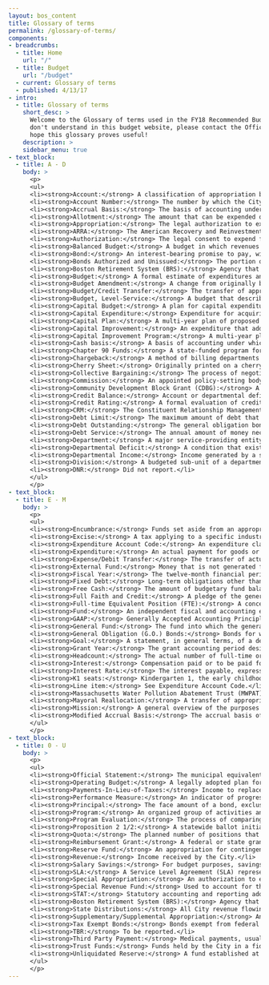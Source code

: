 ```yaml
---
layout: bos_content
title: Glossary of terms
permalink: /glossary-of-terms/
components:
- breadcrumbs:
  - title: Home
    url: "/"
  - title: Budget
    url: "/budget"
  - current: Glossary of terms
  - published: 4/13/17
- intro:
  - title: Glossary of terms
    short_desc: >
      Welcome to the Glossary of terms used in the FY18 Recommended Budget. If you find a term you 
      don't understand in this budget website, please contact the Office of Budget Management. We 
      hope this glossary proves useful!
    description: >
    sidebar_menu: true
- text_block:
  - title: A - D
    body: >
      <p>
      <ul>
      <li><strong>Account:</strong> A classification of appropriation by type of expenditure.</li>
      <li><strong>Account Number:</strong> The number by which the City Auditor categorizes an appropriation. For budget purposes, this is also known as appropriation code.</li>
      <li><strong>Accrual Basis:</strong> The basis of accounting under which transactions are recognized when they occur, regardless of the timing of related cash flows.</li>
      <li><strong>Allotment:</strong> The amount that can be expended quarterly for personnel as submitted to the City Auditor at the beginning of each fiscal year.</li>
      <li><strong>Appropriation:</strong> The legal authorization to expend funds during a specific period, usually one fiscal year. In the City of Boston, the City Council is the appropriating authority.</li>
      <li><strong>ARRA:</strong> The American Recovery and Reinvestment Act of 2009.</li>
      <li><strong>Authorization:</strong> The legal consent to expend funds.</li>
      <li><strong>Balanced Budget:</strong> A budget in which revenues equal expenditures. A requirement for all Massachusetts cities and towns.</li>
      <li><strong>Bond:</strong> An interest-bearing promise to pay, with a specific maturity.</li>
      <li><strong>Bonds Authorized and Unissued:</strong> The portion of approved bond authorizations or loan orders that has not yet been borrowed for or issued as bonds. </li>
      <li><strong>Boston Retirement System (BRS):</strong> Agency that manages the City’s defined-benefit pension benefit through the management of retirement assets of employees and payment of pensions to retired employees. The Retirement board, an independent board under Chapter 306 of the Acts of 1996, is funded through investment earnings.</li>
      <li><strong>Budget:</strong> A formal estimate of expenditures and revenues for a defined period, usually for one year.</li>
      <li><strong>Budget Amendment:</strong> A change from originally budgeted quotas requested by departments to the Human Resources Department and the Office of Budget Management who authorize these changes.</li>
      <li><strong>Budget/Credit Transfer:</strong> The transfer of appropriations from one expenditure account code to another within a department.</li>
      <li><strong>Budget, Level-Service:</strong> A budget that describes the funding required for maintaining current levels of service or activity.</li>
      <li><strong>Capital Budget:</strong> A plan for capital expenditures for projects to be included during the first year of the capital program.</li>
      <li><strong>Capital Expenditure:</strong> Expenditure for acquiring fixed assets such as land, buildings, equipment, technology and vehicles or for making improvements to fixed assets such as a building addition or renovation.</li>
      <li><strong>Capital Plan:</strong> A multi-year plan of proposed outlays for acquiring long-term assets and the means for financing those acquisitions, usually by long-term debt.</li>
      <li><strong>Capital Improvement:</strong> An expenditure that adds to the useful life of the City’s fixed assets.</li>
      <li><strong>Capital Improvement Program:</strong> A multi-year plan for capital expenditures to be incurred each year over a fixed period of years to meet capital needs.</li>
      <li><strong>Cash basis:</strong> A basis of accounting under which transactions are recognized only when cash changes hands.</li>
      <li><strong>Chapter 90 Funds:</strong> A state-funded program for payments to cities and towns for 100% of the costs of construction, reconstruction, and improvements to public ways.</li>
      <li><strong>Chargeback:</strong> A method of billing departments for costs incurred by them for which they are not billed directly (e.g., telephone, postage, and printing). This method can also be used for departmental expenditures that are paid for with external or capital funds.</li>
      <li><strong>Cherry Sheet:</strong> Originally printed on a cherry-colored form, this document reflects all Commonwealth charges, distributions and reimbursements to a city or town as certified by the state Director of the Bureau of Accounts.</li>
      <li><strong>Collective Bargaining:</strong> The process of negotiations between the City administration and bargaining units (unions) regarding the salary and fringe benefits of city employees.</li>
      <li><strong>Commission:</strong> An appointed policy-setting body.</li>
      <li><strong>Community Development Block Grant (CDBG):</strong> A federal entitlement program that provides community development funds based on a formula.</li>
      <li><strong>Credit Balance:</strong> Account or departmental deficit. See departmental deficit.</li>
      <li><strong>Credit Rating:</strong> A formal evaluation of credit history and capability of repaying obligations. The bond ratings assigned by Moody’s Investors Service and Standard & Poor’s.</li>
      <li><strong>CRM:</strong> The Constituent Relationship Management (CRM) system tracks citizen requests received through the Mayor’s Hotline, online self-service forms, the Citizens Connect mobile application, and direct department contacts. </li>
      <li><strong>Debt Limit:</strong> The maximum amount of debt that a governmental unit may incur under constitutional, statutory, or charter requirements. The limitation is usually a percentage of assessed valuation and may be fixed upon either gross or net debt.</li>
      <li><strong>Debt Outstanding:</strong> The general obligation bonds that have been sold to cover the costs of the City’s capital outlay expenditures from bond funds.</li>
      <li><strong>Debt Service:</strong> The annual amount of money necessary to pay the interest and principal on outstanding debt.</li>
      <li><strong>Department:</strong> A major service-providing entity of city government.</li>
      <li><strong>Departmental Deficit:</strong> A condition that exists when departmental expenditures exceed departmental appropriations.</li>
      <li><strong>Departmental Income:</strong> Income generated by a specific city department, usually as a result of user revenues applied for services rendered. Parking meter charges, building permit fees, and traffic fines are examples of departmental income.</li>
      <li><strong>Division:</strong> A budgeted sub-unit of a department.</li>
      <li><strong>DNR:</strong> Did not report.</li>
      </ul>
      </p>
- text_block:
  - title: E - M
    body: >
      <p>
      <ul>
      <li><strong>Encumbrance:</strong> Funds set aside from an appropriation to pay a known future liability.</li>
      <li><strong>Excise:</strong> A tax applying to a specific industry or good. The jet fuel tax and the hotel/motel occupancy tax are examples of excises.</li>
      <li><strong>Expenditure Account Code:</strong> An expenditure classification according to the type of item purchased or service obtained, for example, emergency employees, communications, food supplies, and automotive equipment.</li>
      <li><strong>Expenditure:</strong> An actual payment for goods or services received.</li>
      <li><strong>Expense/Debit Transfer:</strong> The transfer of actual expenditures from one expenditure account code to another within or between departments.</li>
      <li><strong>External Fund:</strong> Money that is not generated from city general fund sources, but is received by an agency, such as grants or trusts.</li>
      <li><strong>Fiscal Year:</strong> The twelve-month financial period used by the City beginning July 1 and ending June 30 of the following calendar year. The City’s fiscal year is numbered according to the year in which it ends.</li>
      <li><strong>Fixed Debt:</strong> Long-term obligations other than bonds, such as judgments, mortgages, and long-term notes or certificates of indebtedness.</li>
      <li><strong>Free Cash:</strong> The amount of budgetary fund balance available for appropriation and certified by the MA Department of Revenue. Only considered to offset certain fixed costs or to fund extraordinary and non-recurring events.</li>
      <li><strong>Full Faith and Credit:</strong> A pledge of the general taxing powers for the payment of governmental obligations. Bonds carrying such pledges are usually referred to as general obligation or full faith and credit bonds.</li>
      <li><strong>Full-time Equivalent Position (FTE):</strong> A concept used to group together part-time positions into full-time units.</li>
      <li><strong>Fund:</strong> An independent fiscal and accounting entity with a self-balancing set of accounts recording cash and/or other resources with all related liabilities, obligations, reserves, and equities that are segregated for specific activities or objectives. Among the fund types used by the City are General, Special Revenue, Capital Projects, Trust, and Enterprise.</li>
      <li><strong>GAAP:</strong> Generally Accepted Accounting Principles. The basic principles of accounting and reporting applicable to state and local governments, including the use of the modified accrual or accrual basis of accounting, as appropriate, for measuring financial position and operating results. These principles must be observed to provide a basis of comparison for governmental units.</li>
      <li><strong>General Fund:</strong> The fund into which the general (non-earmarked) revenues of the municipality are deposited and from which money is appropriated to pay the general expenses of the municipality.</li>
      <li><strong>General Obligation (G.O.) Bonds:</strong> Bonds for whose payment, the full faith and credit of the issuer has been pledged. More commonly, but not necessarily, general obligation bonds are payable from property taxes and other general revenues.</li>
      <li><strong>Goal:</strong> A statement, in general terms, of a desired condition, state of affairs or situation. By establishing goals, departments can define their missions and the methods for achieving those goals.</li>
      <li><strong>Grant Year:</strong> The grant accounting period designated by the requirements of a specific grant.</li>
      <li><strong>Headcount:</strong> The actual number of full-time or full-time equivalent employees in a department at any given time.</li>
      <li><strong>Interest:</strong> Compensation paid or to be paid for the use of money, including interest payable at periodic intervals or discount at the time a loan is made.</li>
      <li><strong>Interest Rate:</strong> The interest payable, expressed as a percentage of the principal available for use during a specified period of time.</li>
      <li><strong>K1 seats:</strong> Kindergarten 1, the early childhood program for four-year olds.</li>
      <li><strong>Line item:</strong> See Expenditure Account Code.</li>
      <li><strong>Massachusetts Water Pollution Abatement Trust (MWPAT):</strong> A statewide revolving fund that commenced operations in 1990 to address necessary environmental actions outlined in the Federal Clean Water Act. </li>
      <li><strong>Mayoral Reallocation:</strong> A transfer of appropriations of up to $3 million that may be authorized by the Mayor until April 15 in a given fiscal year to relieve departmental deficits or address unanticipated financial problems.</li>
      <li><strong>Mission:</strong> A general overview of the purposes and major activities of a department or program.</li>
      <li><strong>Modified Accrual Basis:</strong> The accrual basis of accounting adapted to the governmental fund type, wherein only current assets and current liabilities are generally reported on fund balance sheets and the fund operating statements present financial flow information (revenues and expenditures). Revenues are recognized when they become both measurable and available to finance expenditures of the current period. Expenditures are recognized when the related fund liability is incurred except for a few specific exceptions. All governmental funds and expendable trust funds are accounted for using the modified accrual basis of accounting.</li>
      </ul>
      </p>
- text_block:
  - title: 0 - U
    body: >
      <p>
      <ul>
      <li><strong>Official Statement:</strong> The municipal equivalent of a bond prospectus.</li>
      <li><strong>Operating Budget:</strong> A legally adopted plan for anticipated expenditures for personnel, contractual services, supplies, current charges, and equipment in one fiscal year.</li>
      <li><strong>Payments-In-Lieu-of-Taxes:</strong> Income to replace the loss of tax revenue resulting from property exempted from taxation.</li>
      <li><strong>Performance Measure:</strong> An indicator of progress toward a strategy. Measures can be defined for identifying output, work or service quality, efficiency, effectiveness, and productivity.</li>
      <li><strong>Principal:</strong> The face amount of a bond, exclusive of accrued interest.</li>
      <li><strong>Program:</strong> An organized group of activities and the resources to execute them.</li>
      <li><strong>Program Evaluation:</strong> The process of comparing actual service levels achieved with promised levels of service with the purpose of improving the way a program operates.</li>
      <li><strong>Proposition 2 1/2:</strong> A statewide ballot initiative limiting the property tax levy in cities and towns in the Commonwealth to 2 1/2 percent of the full and fair cash valuation of the taxable real and personal property in that city or town. The statute also places an annual growth cap of 2 1/2 percent on the increase in the property tax levy, with exceptions for new growth.</li>
      <li><strong>Quota:</strong> The planned number of positions that can be filled by a department, subject to the availability of funds. The quota can refer either to specific titles or to the number of personnel in the entire department. The quota of positions may change by means of a budget amendment. The actual number of personnel working in a department at any given time may differ from the quota.</li>
      <li><strong>Reimbursement Grant:</strong> A federal or state grant that is paid to the City once a project is completed and inspected for conformance to the grant contract. The City must provide the full funding for the project until the reimbursement is received.</li>
      <li><strong>Reserve Fund:</strong> An appropriation for contingencies.</li>
      <li><strong>Revenue:</strong> Income received by the City.</li>
      <li><strong>Salary Savings:</strong> For budget purposes, savings that accrue due to employee turnover or unfilled budgeted positions in a department.</li>
      <li><strong>SLA:</strong> A Service Level Agreement (SLA) represents a department’s stated expectation of the amount of time it will take to close out specific types of constituent service requests in CRM. The SLA can then be used as a standard of department performance.</li>
      <li><strong>Special Appropriation:</strong> An authorization to expend funds for a specific project not encompassed by normal operating categories.</li>
      <li><strong>Special Revenue Fund:</strong> Used to account for the proceeds of specific revenue sources (other than special assessments, expendable trusts, or sources for major capital projects) legally restricted to expenditures for specific purposes. A special revenue fund is accounted for in the same manner as a General Fund.</li>
      <li><strong>STAT:</strong> Statutory accounting and reporting adopted by a legislative body of a governmental entity. The method of recording and reporting actual expenditures and revenues within a plan of financial operations that establishes a basis for the control and evaluation of activities financed through the General Fund. </li>
      <li><strong>Boston Retirement System (BRS):</strong> Agency that manages the City’s defined-benefit pension benefit through the management of retirement assets of employees and payment of pensions to retired employees. The Retirement board, an independent board under Chapter 306 of the Acts of 1996, is funded through investment earnings.</li>
      <li><strong>State Distributions:</strong> All City revenue flowing from the state. Major categories include educational distributions and reimbursements, direct education expenditures, general government reimbursements, and other distributions.</li>
      <li><strong>Supplementary/Supplemental Appropriation:</strong> An appropriation that is submitted to the City Council after the operating budget has been approved. Such appropriations must specify a revenue source.</li>
      <li><strong>Tax Exempt Bonds:</strong> Bonds exempt from federal income, state income, or state or local personal property taxes.</li>
      <li><strong>TBR:</strong> To be reported.</li>
      <li><strong>Third Party Payment:</strong> Medical payments, usually from an insurance carrier to a healthcare provider on behalf of an injured or infirm party.</li>
      <li><strong>Trust Funds:</strong> Funds held by the City in a fiduciary role, to be expended for the purposes specified by the donor.</li>
      <li><strong>Unliquidated Reserve:</strong> A fund established at year-end, used to pay for goods and services received this year, but not billed until next year.</li>
      </ul>
      </p>
---
```

